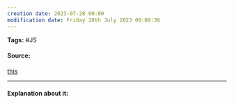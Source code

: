 ```yaml
---
creation date: 2023-07-28 00:00
modification date: Friday 28th July 2023 00:00:36
---
```


**Tags:** #JS 

#### Source:
[this](https://javascript.info/object-methods)

--------------------------------------

#### Explanation about it:

